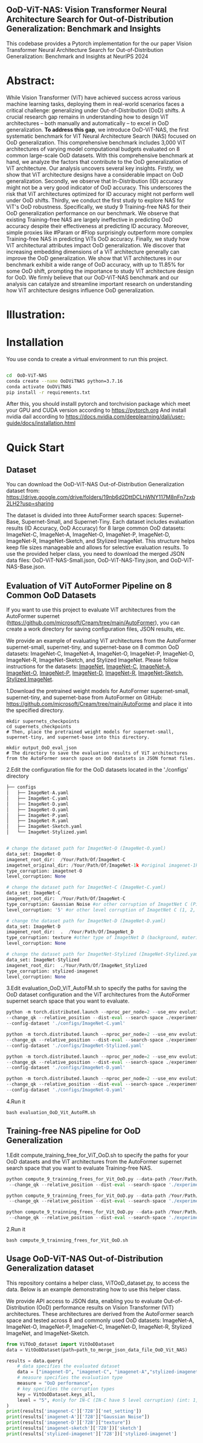 ## OoD-ViT-NAS: Vision Transformer Neural Architecture Search for Out-of-Distribution Generalization: Benchmark and Insights
This codebase provides a Pytorch implementation for the our paper Vision Transformer Neural Architecture Search for Out-of-Distribution Generalization: Benchmark and Insights at NeurIPS 2024

# Abstract: 
While Vision Transformer (ViT) have achieved success across various machine learning tasks, deploying them in real-world scenarios faces a critical challenge: generalizing under Out-of-Distribution (OoD) shifts. A crucial research gap remains in understanding how to design ViT architectures – both manually and automatically – to excel in OoD generalization. **To address this gap**, we introduce OoD-ViT-NAS, the first systematic benchmark for ViT Neural Architecture Search (NAS) focused on OoD generalization. This comprehensive benchmark includes 3,000 ViT architectures of varying model computational budgets evaluated on 8 common large-scale OoD datasets. With this comprehensive benchmark at hand, we analyze the factors that contribute to the OoD generalization of ViT architecture. Our analysis uncovers several key insights. Firstly, we show that ViT architecture designs have a considerable impact on OoD generalization. Secondly, we observe that In-Distribution (ID) accuracy might not be a very good indicator of OoD accuracy. This underscores the risk that ViT architectures optimized for ID accuracy might not perform well under OoD shifts. Thirdly, we conduct the first study to explore NAS for ViT's OoD robustness. Specifically, we study $9$ Training-free NAS for their OoD generalization performance on our benchmark. We observe that existing Training-free NAS are largely ineffective in predicting OoD accuracy despite their effectiveness at predicting ID accuracy. Moreover, simple proxies like \#Param or \#Flop surprisingly outperform more complex Training-free NAS in predicting ViTs OoD accuracy. Finally, we study how ViT architectural attributes impact OoD generalization. We discover that increasing embedding dimensions of a ViT architecture generally can improve the OoD generalization. We show that ViT architectures in our benchmark exhibit a wide range of OoD accuracy, with up to 11.85% for some OoD shift, prompting the importance to study ViT architecture design for OoD. We firmly believe that our OoD-ViT-NAS benchmark and our analysis can catalyze and streamline important research on understanding how ViT architecture designs influence OoD generalization.

# Illustration:

# Installation
You use conda to create a virtual environment to run this project.

```bash

cd  OoD-ViT-NAS
conda create --name OoDViTNAS python=3.7.16
conda activate OoDViTNAS
pip install -r requirements.txt
```
After this, you should installl pytorch and torchvision package which meet your GPU and CUDA version according to https://pytorch.org
And install nvidia dail according to https://docs.nvidia.com/deeplearning/dali/user-guide/docs/installation.html
	
Quick Start
=====================================

Dataset
--------------
You can download the OoD-ViT-NAS Out-of-Distribution Generalization dataset from: https://drive.google.com/drive/folders/19nb6d2DttDCLhWNY117M8nFn7zxb2LH2?usp=sharing

The dataset is divided into three AutoFormer search spaces: Supernet-Base, Supernet-Small, and Supernet-Tiny. Each dataset includes evaluation results (ID Accuracy, OoD Accuracy) for 8 large common OoD datasets: ImageNet-C, ImageNet-A, ImageNet-O, ImageNet-P, ImageNet-D, ImageNet-R, ImageNet-Sketch, and Stylized ImageNet. This structure helps keep file sizes manageable and allows for selective evaluation results. To use the provided helper class, you need to download the merged JSON data files: OoD-ViT-NAS-Small.json, OoD-ViT-NAS-Tiny.json, and OoD-ViT-NAS-Base.json.

Evaluation of ViT AutoFormer Pipeline on 8 Common OoD Datasets
--------------
If you want to use this project to evaluate ViT architectures from the AutoFormer supernet (https://github.com/microsoft/Cream/tree/main/AutoFormer), you can create a work directory for saving configuration files, JSON results, etc.

We provide an example of evaluating ViT architectures from the AutoFormer supernet-small, supernet-tiny, and supernet-base on 8 common OoD datasets: ImageNet-C, ImageNet-A, ImageNet-O, ImageNet-P, ImageNet-D, ImageNet-R, ImageNet-Sketch, and Stylized ImageNet. Please follow instructions for the datasets: 
[ImageNet](https://www.image-net.org/download.php), [ImageNet-C](https://github.com/hendrycks/robustness), [ImageNet-A](https://github.com/hendrycks/natural-adv-examples), [ImageNet-O](https://github.com/hendrycks/natural-adv-examples), [ImageNet-P](https://github.com/hendrycks/robustness), [ImageNet-D](https://github.com/chenshuang-zhang/imagenet_d), [ImageNet-R](https://github.com/hendrycks/imagenet-r), [ImageNet-Sketch](https://github.com/HaohanWang/ImageNet-Sketch), [Stylized ImageNet](https://github.com/rgeirhos/Stylized-ImageNet).


1.Download the pretrained weight models for AutoFormer supernet-small, supernet-tiny, and supernet-base from AutoFormer on GitHub: https://github.com/microsoft/Cream/tree/main/AutoForme and place it into the specified directory.

    mkdir supernets_checkpoints
    cd supernets_checkpoints
    # Then, place the pretrained weight models for supernet-small, supernet-tiny, and supernet-base into this directory.

    mkdir output_OoD_eval_json
    # The directory to save the evaluation results of ViT architectures from the AutoFormer search space on OoD datasets in JSON format files.


2.Edit the configuration file for the OoD datasets located in the './configs' directory

```python
├── configs
│   ├── ImageNet-A.yaml
│   ├── ImageNet-C.yaml
│   ├── ImageNet-D.yaml
│   ├── ImageNet-O.yaml
│   ├── ImageNet-P.yaml
│   ├── ImageNet-R.yaml
│   ├── ImageNet-Sketch.yaml
│   └── ImageNet-Stylized.yaml
```

```python	

# change the dataset path for ImagetNet-O (ImageNet-O.yaml)
data_set: ImageNet-O
imagenet_root_dir:  /Your/Path/Of/ImageNet-C
imagetnet_original_dir: /Your/Path/Of/ImageNet-1k #original imagenet-1k
type_corruption: imagetnet-O
level_corruption: None

# change the dataset path for ImagetNet-C (ImageNet-C.yaml)
data_set: ImageNet-C
imagenet_root_dir:  /Your/Path/Of/ImageNet-C
type_corruption: Gaussian Noise #or other corruption of ImagetNet C (Pixelate, Fog, Snow, ...)
level_corruption: '5' #or other level corruption of ImagetNet C (1, 2, 3, 4)

# change the dataset path for ImagetNet-D (ImageNet-D.yaml)
data_set: ImageNet-D
imagenet_root_dir:  .  /Your/Path/Of/ImageNet_D
type_corruption: texture #other type of ImagetNet D (background, material)
level_corruption: None

# change the dataset path for ImagetNet-Stylized (ImageNet-Stylized.yaml)
data_set: ImageNet-Stylized
imagenet_root_dir:  ./Your/Path/Of/ImageNet_Stylized
type_corruption: stylized-imagenet
level_corruption: None
```


3.Edit evaluation_OoD_ViT_AutoFM.sh to specify the paths for saving the OoD dataset configuration and the ViT architectures from the AutoFormer supernet search space that you want to evaluate.

```python
python -m torch.distributed.launch --nproc_per_node=2 --use_env evolution_OoD_Vit_AutoFM.py --gp \
--change_qk --relative_position --dist-eval --search-space ./experiments/supernet/supernet-S.yaml --supernet 'small' \
--config-dataset './configs/ImageNet-C.yaml'

python -m torch.distributed.launch --nproc_per_node=2 --use_env evolution_OoD_Vit_AutoFM.py --gp \
--change_qk --relative_position --dist-eval --search-space ./experiments/supernet/supernet-S.yaml --supernet 'small' \
--config-dataset './configs/ImageNet-Stylized.yaml'

python -m torch.distributed.launch --nproc_per_node=2 --use_env evolution_OoD_Vit_AutoFM.py --gp \
--change_qk --relative_position --dist-eval --search-space ./experiments/supernet/supernet-B.yaml --supernet 'base' \
--config-dataset './configs/ImageNet-D.yaml'

python -m torch.distributed.launch --nproc_per_node=2 --use_env evolution_OoD_Vit_AutoFM.py --gp \
--change_qk --relative_position --dist-eval --search-space ./experiments/supernet/supernet-T.yaml --supernet 'base' \
--config-dataset './configs/ImageNet-O.yaml'
```

4.Run it

    bash evaluation_OoD_Vit_AutoFM.sh

Training-free NAS pipeline for OoD Generalization
--------------

1.Edit compute_training_free_for_ViT_OoD.sh to specify the paths for your OoD datasets and the ViT architectures from the AutoFormer supernet search space that you want to evaluate Training-free NAS.

```python
python compute_9_trainning_frees_for_Vit_OoD.py --data-path /Your/Path/Of/ImageNet_OoD --gp \
 --change_qk --relative_position --dist-eval --search-space './experiments/supernet/supernet-S.yaml' --output_dir './OUTPUT/trainning_free_nas' --supernet 'small'
```

```python
python compute_9_trainning_frees_for_Vit_OoD.py --data-path /Your/Path/Of/ImageNet_OoD --gp \
 --change_qk --relative_position --dist-eval --search-space './experiments/supernet/supernet-B.yaml' --output_dir './OUTPUT/trainning_free_nas' --supernet 'base'
```

```python
python compute_9_trainning_frees_for_Vit_OoD.py --data-path /Your/Path/Of/ImageNet_OoD --gp \
 --change_qk --relative_position --dist-eval --search-space './experiments/supernet/supernet-T.yaml' --output_dir './OUTPUT/trainning_free_nas' --supernet 'tiny'
```

2.Run it

    bash compute_9_trainning_frees_for_Vit_OoD.sh


Usage OoD-ViT-NAS Out-of-Distribution Generalization dataset
-------
This repository contains a helper class, ViTOoD_dataset.py, to access the data. Below is an example demonstrating how to use this helper class.

We provide API access to JSON data, enabling you to evaluate Out-of-Distribution (OoD) performance results on Vision Transformer (ViT) architectures. These architectures are derived from the AutoFormer search space and tested across 8 and commonly used OoD datasets: ImageNet-A, ImageNet-O, ImageNet-P, ImageNet-C, ImageNet-D, ImageNet-R, Stylized ImageNet, and ImageNet-Sketch.


```python
from ViTOoD_dataset import VitOoDDataset
data = VitOoDDataset(path=path_to_merge_json_data_file_OoD_Vit_NAS)

results = data.query(
    # data specifies the evaluated dataset
    data = ["imagenet-D", "imagenet-C", "imagenet-A","stylized-imagenet","sketch-imagenet"],
    # measure specifies the evaluation type
    measure = "OoD performance",
    # key specifies the corruption types
    key = VitOoDDataset.keys_all,
    level = "5", #only for IN-C (IN-C have 5 level corruption) (int: 1,2,3,4 or 5)
)
print(results['imagenet-C']['728']['net_setting'])
print(results['imagenet-A']['728']["Gaussian Noise"])
print(results['imagenet-D']['728']["texture"])
print(results['imagenet-sketch']['728'])['sketch']
print(results['stylized-imagenet']['728'])['stylized-imagenet']
```
